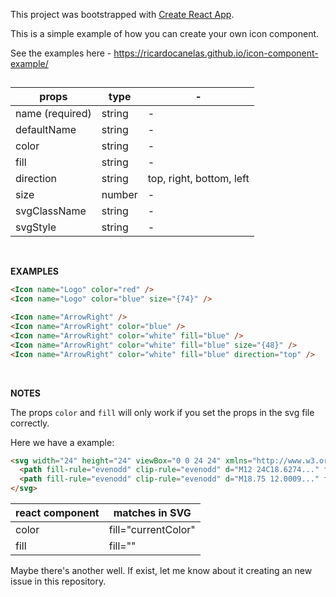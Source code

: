 This project was bootstrapped with [Create React App](https://github.com/facebook/create-react-app).

This is a simple example of how you can create your own icon component.

See the examples here - https://ricardocanelas.github.io/icon-component-example/

## <Icon>

| props           | type   | -                        |
| --------------- | ------ | ------------------------ |
| name (required) | string | -                        |
| defaultName     | string | -                        |
| color           | string | -                        |
| fill            | string | -                        |
| direction       | string | top, right, bottom, left |
| size            | number | -                        |
| svgClassName    | string | -                        |
| svgStyle        | string | -                        |

<br/>

**EXAMPLES**

```html
<Icon name="Logo" color="red" />
<Icon name="Logo" color="blue" size="{74}" />

<Icon name="ArrowRight" />
<Icon name="ArrowRight" color="blue" />
<Icon name="ArrowRight" color="white" fill="blue" />
<Icon name="ArrowRight" color="white" fill="blue" size="{48}" />
<Icon name="ArrowRight" color="white" fill="blue" direction="top" />
```

<br/>

**NOTES**

The props `color` and `fill` will only work if you set the props in the svg file correctly.

Here we have a example:

<!-- prettier-ignore -->
```html
<svg width="24" height="24" viewBox="0 0 24 24" xmlns="http://www.w3.org/2000/svg">
  <path fill-rule="evenodd" clip-rule="evenodd" d="M12 24C18.6274..." fill=""/>
  <path fill-rule="evenodd" clip-rule="evenodd" d="M18.75 12.0009..." fill="currentColor"/>
</svg>
```

| react component | matches in SVG      |
| --------------- | ------------------- |
| color           | fill="currentColor" |
| fill            | fill=""             |

Maybe there's another well. If exist, let me know about it creating an new issue in this repository.
